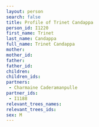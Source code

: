 ```yaml
---
layout: person
search: false
title: Profile of Trinet Candappa
person_id: I1220
first_name: Trinet
last_name: Candappa
full_name: Trinet Candappa
mother: 
mother_id: 
father: 
father_id: 
children:
children_ids:
partners:
 - Charmaine Caderamanpulle
partner_ids:
 - I1188
relevant_trees_names:
relevant_trees_ids:
sex: M
---
```


